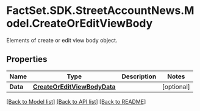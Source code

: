 # FactSet.SDK.StreetAccountNews.Model.CreateOrEditViewBody
Elements of create or edit view body object.

## Properties

Name | Type | Description | Notes
------------ | ------------- | ------------- | -------------
**Data** | [**CreateOrEditViewBodyData**](CreateOrEditViewBodyData.md) |  | [optional] 

[[Back to Model list]](../README.md#documentation-for-models) [[Back to API list]](../README.md#documentation-for-api-endpoints) [[Back to README]](../README.md)

